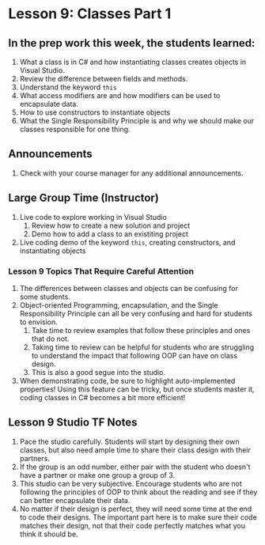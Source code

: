 # Lesson 9: Classes Part 1

## In the prep work this week, the students learned:

1. What a class is in C# and how instantiating classes creates objects in Visual Studio.
1. Review the difference between fields and methods.
1. Understand the keyword `this`
1. What access modifiers are and how modifiers can be used to encapsulate data.
1. How to use constructors to instantiate objects
1. What the Single Responsibility Principle is and why we should make our classes responsible for one thing.

## Announcements

1. Check with your course manager for any additional announcements.

## Large Group Time (Instructor)

1. Live code to explore working in Visual Studio
    1. Review how to create a new solution and project
    1. Demo how to add a class to an existiting project
1. Live coding demo of the keyword `this`, creating constructors, and instantiating objects

### Lesson 9 Topics That Require Careful Attention

1. The differences between classes and objects can be confusing for some students.
1. Object-oriented Programming, encapsulation, and the Single Responsibility Principle can all be very confusing and hard for students to envision.
    1. Take time to review examples that follow these principles and ones that do not.
    1. Taking time to review can be helpful for students who are struggling to understand the impact that following OOP can have on class design.
    1. This is also a good segue into the studio.
1. When demonstrating code, be sure to highlight auto-implemented properties! Using this feature can be tricky, but once students master it, coding classes in C# becomes a bit more efficient!

## Lesson 9 Studio TF Notes

1. Pace the studio carefully. Students will start by designing their own classes, but also need ample time to share their class design with their partners.
1. If the group is an odd number, either pair with the student who doesn't have a partner or make one group a group of 3.
1. This studio can be very subjective. Encourage students who are not following the principles of OOP to think about the reading and see if they can better encapsulate their data.
1. No matter if their design is perfect, they will need some time at the end to code their designs. The important part here is to make sure their code matches their design, not that their code perfectly matches what you think it should be.
